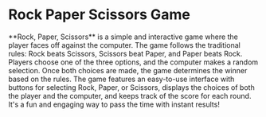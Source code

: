 <h1>Rock Paper Scissors Game</h1>
**Rock, Paper, Scissors** is a simple and interactive game where the player faces off against the computer. The game follows the traditional rules: Rock beats Scissors, Scissors beat Paper, and Paper beats Rock. Players choose one of the three options, and the computer makes a random selection. Once both choices are made, the game determines the winner based on the rules. The game features an easy-to-use interface with buttons for selecting Rock, Paper, or Scissors, displays the choices of both the player and the computer, and keeps track of the score for each round. It's a fun and engaging way to pass the time with instant results!
